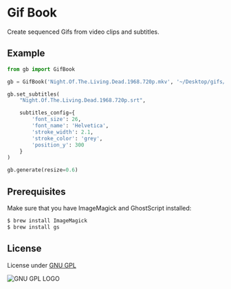 # Gif Book
Create sequenced Gifs from video clips and subtitles.


## Example

```python
from gb import GifBook

gb = GifBook('Night.Of.The.Living.Dead.1968.720p.mkv', '~/Desktop/gifs/')

gb.set_subtitles(
    "Night.Of.The.Living.Dead.1968.720p.srt",

    subtitles_config={
        'font_size': 26,
        'font_name': 'Helvetica',
        'stroke_width': 2.1,
        'stroke_color': 'grey',
        'position_y': 300
    }
)

gb.generate(resize=0.6)
```

## Prerequisites

Make sure that you have ImageMagick and GhostScript installed:

```bash
$ brew install ImageMagick
$ brew install gs
```


## License
License under [GNU GPL](http://www.gnu.org/licenses/gpl.txt)

![GNU GPL LOGO](http://www.gnu.org/graphics/gplv3-127x51.png)





